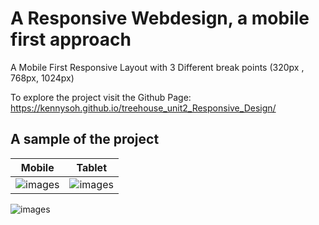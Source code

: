 # A Responsive Webdesign, a mobile first approach

A Mobile First Responsive Layout with 3 Different break points (320px , 768px, 1024px)

To explore the project visit the Github Page: https://kennysoh.github.io/treehouse_unit2_Responsive_Design/

## A sample of the project


| Mobile        | Tablet           | 
| ------------- |:-------------:| 
| ![images](https://github.com/KennySoh/treehouse_unit2/blob/master/mockups/responsive-website_mobile320.png)  | ![images](https://github.com/KennySoh/treehouse_unit2/blob/master/mockups/responsive-website_tablet768.png) |   

![images](https://github.com/KennySoh/treehouse_unit2/blob/master/mockups/responsive-website_desktop1024.png) 
